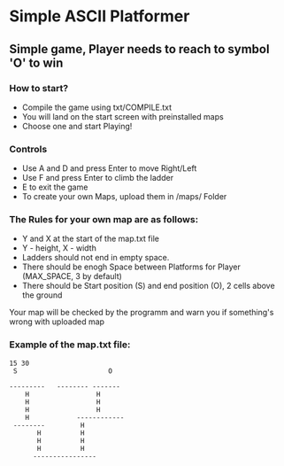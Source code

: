 # Simple ASCII Platformer
## Simple game, Player needs to reach to symbol 'O' to win
### How to start?
  - Compile the game using txt/COMPILE.txt
  - You will land on the start screen with preinstalled maps
  - Choose one and start Playing!

### Controls
  - Use A and D and press Enter to move Right/Left
  - Use F and press Enter to climb the ladder
  - E to exit the game
  - To create your own Maps, upload them in /maps/ Folder

### The Rules for your own map are as follows:
 - Y and X at the start of the map.txt file
 - Y - height, X - width
 - Ladders should not end in empty space.
 - There should be enogh Space between Platforms for Player (MAX_SPACE, 3 by default)
 - There should be Start position (S) and end position (O), 2 cells above the ground

Your map will be checked by the programm and warn you if something's wrong with uploaded map
### Example of the map.txt file:

```
15 30
 S                       O  
                            
---------   -------- ------- 
    H                 H     
    H                 H     
    H                 H     
    H            ------------
 --------         H         
       H          H         
       H          H         
       H          H          
      ----------------      
```
